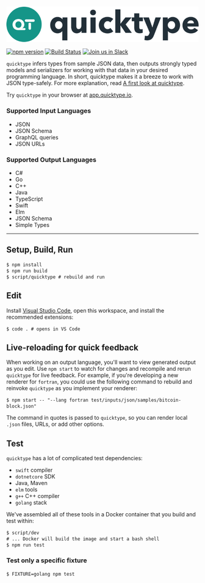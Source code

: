 ![](quicktype-logo.svg)

[![npm version](https://badge.fury.io/js/quicktype.svg)](https://badge.fury.io/js/quicktype)
[![Build Status](https://travis-ci.org/quicktype/quicktype.svg?branch=master)](https://travis-ci.org/quicktype/quicktype)
[![Join us in Slack](http://slack.quicktype.io/badge.svg)](http://slack.quicktype.io/)

`quicktype` infers types from sample JSON data, then outputs strongly typed models and serializers for working with that data in your desired programming language. In short, quicktype makes it a breeze to work with JSON type-safely. For more explanation, read [A first look at quicktype](http://blog.quicktype.io/first-look/).

Try `quicktype` in your browser at [app.quicktype.io](https://app.quicktype.io).

### Supported Input Languages

* JSON
* JSON Schema
* GraphQL queries
* JSON URLs

### Supported Output Languages

* C#
* Go
* C++
* Java
* TypeScript
* Swift
* Elm
* JSON Schema
* Simple Types

---

## Setup, Build, Run

```shell
$ npm install
$ npm run build
$ script/quicktype # rebuild and run
```

## Edit

Install [Visual Studio Code](https://code.visualstudio.com/), open this
workspace, and install the recommended extensions:

```shell
$ code . # opens in VS Code
```

## Live-reloading for quick feedback

When working on an output language, you'll want to view generated
output as you edit. Use `npm start` to watch for changes and
recompile and rerun `quicktype` for live feedback. For example, if you're
developing a new renderer for `fortran`, you could use the following command to
rebuild and reinvoke `quicktype` as you implement your renderer:

```shell
$ npm start -- "--lang fortran test/inputs/json/samples/bitcoin-block.json"
```

The command in quotes is passed to `quicktype`, so you can render local `.json`
files, URLs, or add other options.

## Test

`quicktype` has a lot of complicated test dependencies:

* `swift` compiler
* `dotnetcore` SDK
* Java, Maven
* `elm` tools
* `g++` C++ compiler
* `golang` stack

We've assembled all of these tools in a Docker container that you build and test within:

```shell
$ script/dev
# ... Docker will build the image and start a bash shell
$ npm run test
```

### Test only a specific fixture

```shell
$ FIXTURE=golang npm test
```
